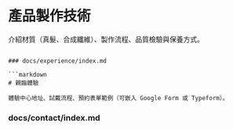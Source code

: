 # 產品製作技術

介紹材質（真髮、合成纖維）、製作流程、品質檢驗與保養方式。
```

### docs/experience/index.md

```markdown
# 親臨體驗

體驗中心地址、試戴流程、預約表單範例（可嵌入 Google Form 或 Typeform）。
```

### docs/contact/index.md